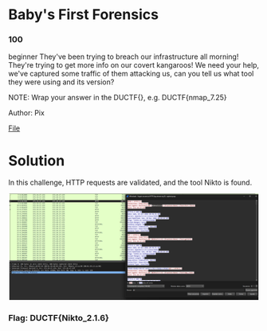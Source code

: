 # Baby's First Forensics
### 100
beginner
They've been trying to breach our infrastructure all morning! They're trying to get more info on our covert kangaroos! We need your help, we've captured some traffic of them attacking us, can you tell us what tool they were using and its version?

NOTE: Wrap your answer in the DUCTF{}, e.g. DUCTF{nmap_7.25}

Author: Pix

[File](../Forensic/files/capture.pcap)

# Solution

In this challenge, HTTP requests are validated, and the tool Nikto is found.

<p align="center">
  <img src="../Forensic/assets/wB3sxXs7pD.png" width="500" alt="Flag">
</p>

### Flag: DUCTF{Nikto_2.1.6}
